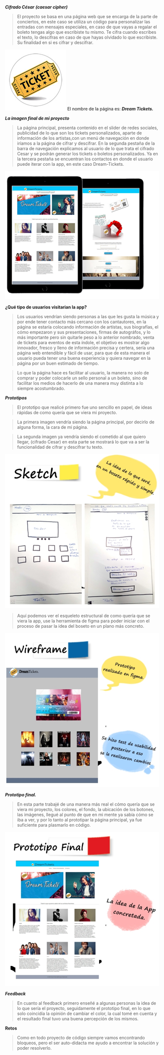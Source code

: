 ***Cifrado César***
***(caesar cipher)***

>El proyecto se basa en una página web que se encarga de la parte de conciertos, en este caso se utiliza un código para personalizar las entradas con mensajes especiales, en caso de que vayas a regalar el boleto tengas algo que escribiste tu mismo. Te cifra cuando escribes el texto, lo descifras en caso de que hayas olvidado lo que escribiste. Su finalidad en si es cifrar y descifrar.

![alt text](https://raw.githubusercontent.com/DianyelaMaldonado/CDMX009-cipher/master/prototiposCipher/logo-cipher.jpg)
El nombre de la página es: ***Dream Tickets.***


***La imagen final de mi proyecto***
>La página principal, presenta contenido en el slider de redes sociales, publicidad de lo que son los tickets personalizados, aparte de información de los artistas,con un menú de navegación en donde iríamos a la página de cifrar y descifrar.
>En la segunda pestaña de la barra de navegación explicamos al usuario de lo que trata el cifrado Cesar y se podrán generar los tickets o boletos personalizados.
>Ya en la tercera pestaña se encuentran los contactos en donde el usuario puede iterar con la app, en este caso Dream-Tickets.

![alt text](https://raw.githubusercontent.com/DianyelaMaldonado/CDMX009-cipher/master/prototiposCipher/ciphertablet.jpg)




  **¿Qué tipo de usuarios visitarian la app?**


>Los usuarios vendrían siendo personas a las que les gusta la música y por ende tener contacto más cercano con los cantautores, en la página se estaría colocando información de artístas, sus biografías, el cómo empezaron y sus presentaciones, firmas de autográfos, y lo más importante pero sin quitarle peso a lo anterior nombrado, venta de tickets para eventos de esta índole, el objetivo es mostrar algo innovador, fresco y lleno de información precisa y certera, sería una página web entendible y fácil de usar, para que de esta manera el usuario pueda tener una buena experiencia y quiera navegar en la página por un buen estimado de tiempo.

>Lo que la página hace es facilitar al usuario, la manera no solo de comprar y poder colocarle un sello personal a un boleto, sino de facilitar los medios de hacerlo de una manera muy distinta a lo siempre acostumbrado.
    

***Prototipos***

 >El prototipo que realicé primero fue uno sencillo en papel, de ideas rápidas de como quería que se viera mi proyecto.
 

 >La primera imagen vendría siendo la página principal, por decirlo de alguna forma, la cara de mi página.

 >La segunda imagen ya vendría siendo el cometido al que quiero llegar, (cifrado Cesar) en esta parte se mostrará lo que va a ser la funcionalidad de cifrar y descifrar tu texto.

  ![alt text](https://raw.githubusercontent.com/DianyelaMaldonado/CDMX009-cipher/master/prototiposCipher/sketch-cipher.jpg)


>Aquí podemos ver el esqueleto estructural de como quería que se viera la app, use la herramienta de figma para poder iniciar con el proceso de pasar la idea del boseto en un plano más concreto.

  ![alt text](https://raw.githubusercontent.com/DianyelaMaldonado/CDMX009-cipher/master/prototiposCipher/wireframe-cipher.jpg)




***Prototipo final.***

 >En esta parte trabajé de una manera más real el cómo quería que se viera mi proyecto, los colores, el fondo, la ubicación de los botones, las imágenes, llegué al punto de que en mi mente ya sabía cómo se iba a ver, y por lo tanto al prototipar la página principal, ya fue suficiente para plasmarlo en código.

  ![alt text](https://raw.githubusercontent.com/DianyelaMaldonado/CDMX009-cipher/master/prototiposCipher/prototipo-cipher.jpg)
  
  ***Feedback***
 > En cuanto al feedback primero enseñé a algunas personas la idea de lo que sería el proyecto, seguidamente el prototipo final, en lo que solo coincidía la opinión de cambiar el color, la cual tomé en cuenta y el resultado final tuvo una buena percepción de los mismos.

 **Retos**
 >Como en todo proyecto de código siempre vamos encontrando bloqueos, pero el ser auto-didacta me ayudo a encontrar la solución y poder resolverlo.




